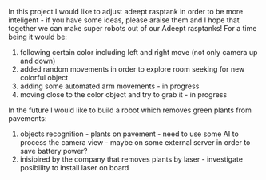 In this project I would like to adjust adeept rasptank in order to be more inteligent - if you have some ideas, please araise them and I hope that together we can make super robots out of our Adeept rasptanks!
For a time being it would be:
1) following certain color including left and right move (not only camera up and down)
2) added random movements in order to explore room seeking for new colorful object
3) adding some automated arm movements - in progress
4) moving close to the color object and try to grab it - in progress

In the future I would like to build a robot which removes green plants from pavements:
1) objects recognition - plants on pavement - need to use some AI to process the camera view - maybe on some external server in order to save battery power?
2) inisipired by the company that removes plants by laser - investigate posibility to install laser on board
